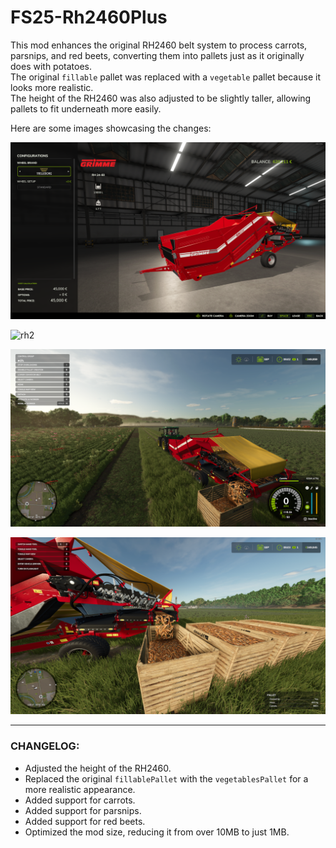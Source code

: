 # FS25-Rh2460Plus  


This mod enhances the original RH2460 belt system to process carrots, parsnips, and red beets, converting them into pallets just as it originally does with potatoes.  
The original `fillable` pallet was replaced with a `vegetable` pallet because it looks more realistic.  
The height of the RH2460 was also adjusted to be slightly taller, allowing pallets to fit underneath more easily.  



Here are some images showcasing the changes:  


![rh1](Images/RH01.png)  

![rh2](Images/RH02.png)  

![rh3](Images/RH03.png)  

![rh4](Images/RH04.png)  



---

### CHANGELOG:
- Adjusted the height of the RH2460.  
- Replaced the original `fillablePallet` with the `vegetablesPallet` for a more realistic appearance.  
- Added support for carrots.  
- Added support for parsnips.  
- Added support for red beets.  
- Optimized the mod size, reducing it from over 10MB to just 1MB.  


